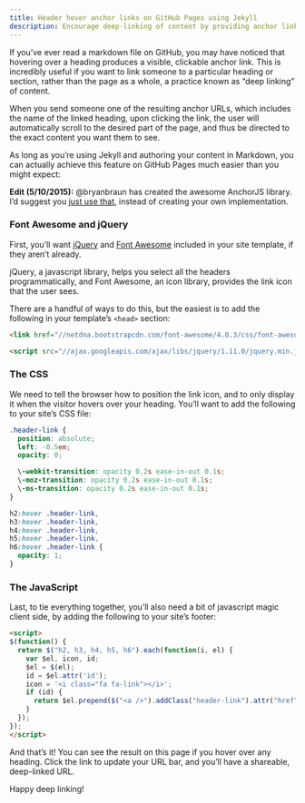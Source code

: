 ```yaml
---
title: Header hover anchor links on GitHub Pages using Jekyll
description: Encourage deep-linking of content by providing anchor links when a user hovers over a heading in your Jekyll posts and pages
---
```


If you’ve ever read a markdown file on GitHub, you may have noticed that hovering over a heading produces a visible, clickable anchor link. This is incredibly useful if you want to link someone to a particular heading or section, rather than the page as a whole, a practice known as “deep linking” of content.

When you send someone one of the resulting anchor URLs, which includes the name of the linked heading, upon clicking the link, the user will automatically scroll to the desired part of the page, and thus be directed to the exact content you want them to see.

As long as you’re using Jekyll and authoring your content in Markdown, you can actually achieve this feature on GitHub Pages much easier than you might expect:

**Edit (5/10/2015):** @bryanbraun has created the awesome AnchorJS library. I’d suggest you [just use that](https://github.com/bryanbraun/anchorjs#installation), instead of creating your own implementation.

### Font Awesome and jQuery

First, you’ll want [jQuery](http://jquery.com/) and [Font Awesome](http://fortawesome.github.io/Font-Awesome/) included in your site template, if they aren’t already.

jQuery, a javascript library, helps you select all the headers programmatically, and Font Awesome, an icon library, provides the link icon that the user sees.

There are a handful of ways to do this, but the easiest is to add the following in your template’s `<head>` section:

```html
<link href="//netdna.bootstrapcdn.com/font-awesome/4.0.3/css/font-awesome.css" rel="stylesheet">

<script src="//ajax.googleapis.com/ajax/libs/jquery/1.11.0/jquery.min.js"></script>
```

### The CSS

We need to tell the browser how to position the link icon, and to only display it when the visitor hovers over your heading. You’ll want to add the following to your site’s CSS file:

```css
.header-link {
  position: absolute;
  left: -0.5em;
  opacity: 0;

  \-webkit-transition: opacity 0.2s ease-in-out 0.1s;
  \-moz-transition: opacity 0.2s ease-in-out 0.1s;
  \-ms-transition: opacity 0.2s ease-in-out 0.1s;
}

h2:hover .header-link,
h3:hover .header-link,
h4:hover .header-link,
h5:hover .header-link,
h6:hover .header-link {
  opacity: 1;
}
```

### The JavaScript

Last, to tie everything together, you’ll also need a bit of javascript magic client side, by adding the following to your site’s footer:

```html
<script>
$(function() {
  return $("h2, h3, h4, h5, h6").each(function(i, el) {
    var $el, icon, id;
    $el = $(el);
    id = $el.attr('id');
    icon = '<i class="fa fa-link"></i>';
    if (id) {
      return $el.prepend($("<a />").addClass("header-link").attr("href", "#" + id).html(icon));
    }
  });
});
</script>
```

And that’s it! You can see the result on this page if you hover over any heading. Click the link to update your URL bar, and you’ll have a shareable, deep-linked URL.

Happy deep linking!
